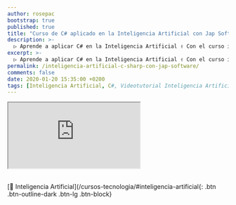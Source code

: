 ```yaml
---
author: rosepac
bootstrap: true
published: true
title: "Curso de C# aplicado en la Inteligencia Artificial con Jap Software"
description: >-
  ▷ Aprende a aplicar C# en la Inteligencia Artificial ✌️ Con el curso impartido por Jap Software
excerpt: >-
  ▷ Aprende a aplicar C# en la Inteligencia Artificial ✌️ Con el curso impartido por Jap Software
permalink: /inteligencia-artificial-c-sharp-con-jap-software/
comments: false
date: 2020-01-20 15:35:00 +0200
tags: [Inteligencia Artificial, C#, Videotutorial Inteligencia Artificial, Videotutorial C#]
---
```


<div class="embed-responsive embed-responsive-16by9">
  <iframe class="embed-responsive-item" src="https://www.youtube-nocookie.com/embed/videoseries?list=PLLJJqiFt6VPruMw8E-O37V9bL7STOvC9D" allowfullscreen></iframe>
</div><br/>

[🤖 Inteligencia Artificial](/cursos-tecnologia/#inteligencia-artificial{: .btn .btn-outline-dark .btn-lg .btn-block}
